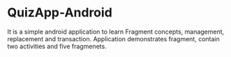 # QuizApp-Android
It is a simple android application to learn Fragment concepts, management, replacement and transaction. Application demonstrates fragment, contain two activities and five fragmenets.

